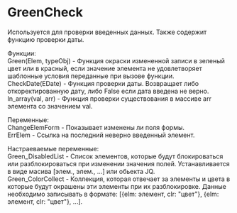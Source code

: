 # GreenCheck

 Используется для проверки введенных данных. Также содержит функцию проверки даты.<br>

 Функции:<br>
  Green(Elem, typeObj) - Функция окраски измененной записи в зеленый цвет
                         или в красный, если значение элемента не удовлетворяет
                         шаблонные условия переданные при вызове функции.<br>
  CheckDate(EDate)     - Функция проверки даты. Возвращает либо откоректированную дату,
                         либо False если дата введена не верно.<br>
  In_array(val, arr)   - Функция проверки существования в массиве arr элемента со значением val.<br>

 Переменные:<br>
  ChangeElemForm       - Показывает изменены ли поля формы.<br>
  ErrElem              - Ссылка на последний неверно введенный элемент.<br>

 Настраеваемые переменные:<br>
  Green_DisabledList   - Список элементов, которые будут блокироваться или разблокироваться
                         при изменении значения полей. Устанавливается в виде масива
                         [элем., элем., ...] или обьекта JQ.<br>
  Green_ColorCollect   - Коллекция, которая отвечает за элементы и цвета в которые будут окрашены
                         эти элементы при их разблокировке. Данные необходимо записывать в формате:
                         [{elm: элемент, clr: "цвет"}, {elm: элемент, clr: "цвет"}, ...].<br>
